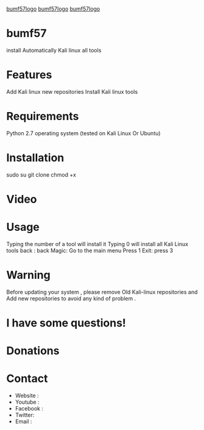 [bumf57logo](https://github.com/anonymousproo/bumf57/blob/main/Icon/Screenshot_2020-11-24_20-20-50.png)
[bumf57logo](https://github.com/anonymousproo/bumf57/blob/main/Icon/Screenshot_2020-11-24_20-21-37.png)
[bumf57logo](https://github.com/anonymousproo/bumf57/blob/main/Icon/Screenshot_2020-11-24_20-21-54.png)
# bumf57

install Automatically Kali linux all tools

# Features
Add Kali linux new repositories
Install Kali linux tools

# Requirements
Python 2.7
operating system (tested on Kali Linux Or Ubuntu)

# Installation
sudo su
git clone 
chmod +x 


# Video

# Usage
Typing the number of a tool will install it
Typing 0 will install all Kali Linux tools
back : back
Magic: Go to the main menu Press 1
Exit: press 3

# Warning
Before updating your system , please remove Old Kali-linux repositories and Add new repositories to avoid any kind of problem .

# I have some questions!


# Donations



# Contact
- Website : 
- Youtube : 
- Facebook : 
- Twitter: 
- Email : 
